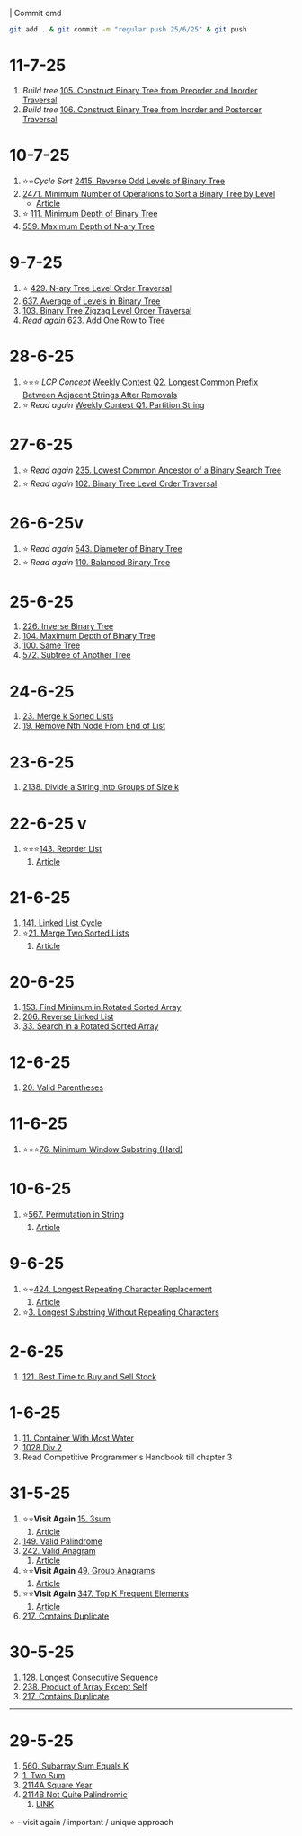 | Commit cmd
```bash
git add . & git commit -m "regular push 25/6/25" & git push
```
# 11-7-25
1. *Build tree* [105. Construct Binary Tree from Preorder and Inorder Traversal](/neetcode75/_105.java)
2. *Build tree* [106. Construct Binary Tree from Inorder and Postorder Traversal](/neetcode75/_106_.java) 


# 10-7-25
1. ⭐⭐*Cycle Sort* [2415. Reverse Odd Levels of Binary Tree](/neetcode75/_2415.java)
2. [2471. Minimum Number of Operations to Sort a Binary Tree by Level](/neetcode75/_2471.java)
    - [Article](/neetcode75/Articles/2471.md)
2. ⭐ [111. Minimum Depth of Binary Tree](/neetcode75/_111.java) 
3. [559. Maximum Depth of N-ary Tree](/neetcode75/_559F.java)


# 9-7-25
1. ⭐ [429. N-ary Tree Level Order Traversal](/neetcode/_429.java)
2. [637. Average of Levels in Binary Tree](/neetcode75/_637.java)
3. [103. Binary Tree Zigzag Level Order Traversal](/neetcode75/_103.java)
4.  *Read again* [623. Add One Row to Tree](/neetcode75/_623_.java)

# 28-6-25
1. ⭐⭐⭐  *LCP Concept* [Weekly Contest Q2. Longest Common Prefix Between Adjacent Strings After Removals](/Contests/_q2_456.java)
2. ⭐ *Read again* [Weekly Contest Q1. Partition String ](/Contests/_q1_456.java)
  
# 27-6-25
1. ⭐ *Read again* [235. Lowest Common Ancestor of a Binary Search Tree](/neetcode75/_235.java)
2. ⭐ *Read again* [102. Binary Tree Level Order Traversal](/neetcode75/_102.java)
  
# 26-6-25v
1. ⭐ *Read again* [543. Diameter of Binary Tree](/neetcode75/_543.java)
2. ⭐ *Read again* [ 110. Balanced Binary Tree](/neetcode75/_110.java)

# 25-6-25
1. [226. Inverse Binary Tree](/neetcode75/_226.java)
2. [104. Maximum Depth of Binary Tree](/neetcode75/_104.java)
3. [100. Same Tree](/neetcode75/_100.java)
4. [572. Subtree of Another Tree](/neetcode75/_572.java)


# 24-6-25
1. [23. Merge k Sorted Lists](/neetcode75/_23.java)
2. [19. Remove Nth Node From End of List](/neetcode75/_19.java)

# 23-6-25
1. [2138. Divide a String Into Groups of Size k](/neetcode75/_2138.java)

# 22-6-25 v
1. ⭐⭐⭐[143. Reorder List](/neetcode75/_143.java)
    1. [Article](/neetcode75/Articles/143.md)
# 21-6-25
1. [141. Linked List Cycle](/neetcode75/_141.java)
2. ⭐[21. Merge Two Sorted Lists](/neetcode75/_21.java)
    1. [Article](/neetcode75/Articles/21.md)

# 20-6-25
1. [153. Find Minimum in Rotated Sorted Array](/neetcode75/_153.java)
2. [206. Reverse Linked List](/neetcode75/_206.java)
3. [33. Search in a Rotated Sorted Array](/neetcode75/_33.java)

# 12-6-25
1. [20. Valid Parentheses](/neetcode75/_20.java)

# 11-6-25
1. ⭐⭐⭐[76. Minimum Window Substring (Hard)](/neetcode75/_.java)

# 10-6-25
1. ⭐[567. Permutation in String](/neetcode75/_567.java)
    1. [Article](/neetcode75/Articles/567.md)

# 9-6-25
1. ⭐⭐[424. Longest Repeating Character Replacement](/neetcode75/_424.java)
    1. [Article](/neetcode75/Articles/424.md)
2. ⭐[3. Longest Substring Without Repeating Characters](/neetcode75/_3.java)

# 2-6-25
1. [121. Best Time to Buy and Sell Stock ](/neetcode75/_121.java)

# 1-6-25
1. [11. Container With Most Water ](/neetcode75/_11.java)
2. [1028 Div 2 ](/Codeforces/_1028A.java)
3. Read Competitive Programmer's Handbook till chapter 3

# 31-5-25
1. ⭐⭐**Visit Again** [15. 3sum](/neetcode75/_15.java)
    1. [Article](/neetcode75/Articles/15.md)
2. [149. Valid Palindrome](/neetcode75/_125.java)
3. [242. Valid Anagram](/neetcode75/_242.java)
    1. [Article](/neetcode75/Articles/242.md)
4. ⭐⭐**Visit Again** [49. Group Anagrams](/neetcode75/_49.java)
    1. [Article](/neetcode75/Articles/49.md)
5. ⭐⭐**Visit Again** [347. Top K Frequent Elements](/neetcode75/_347.java)
    1. [Article](/neetcode75/Articles/347.md)
6. [217. Contains Duplicate](/neetcode75/_217.java)

# 30-5-25
1. [128. Longest Consecutive Sequence](/neetcode75/_128.java)
2. [238. Product of Array Except Self](/neetcode75/_238.java)
3. [217. Contains Duplicate](/neetcode75/_217.java)

----
# 29-5-25
1. [560. Subarray Sum Equals K](/neetcode75/_128.java)
2. [1. Two Sum](/neetcode75/_1.java)
3. [2114A Square Year](/Codeforces/_2114A.java)
4. [2114B Not Quite Palindromic](/Codeforces/_2114B.java)
    1. [LINK](https://codeforces.com/contest/2114)

⭐ - visit again / important / unique approach

